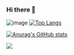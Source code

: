 ### Hi there 👋
![image](https://github.com/OscarAglr/OscarAglr/assets/77163942/d4ec9623-1837-459e-953f-c8e5d7f72c0c)
[![Top Langs](https://github-readme-stats.vercel.app/api/top-langs/?username=OscarAglr&layout=compact)](https://github.com/anuraghazra/github-readme-stats)

[![Anurag's GitHub stats](https://github-readme-stats.vercel.app/api?username=OscarAglr)](https://github.com/anuraghazra/github-readme-stats)

![](https://komarev.com/ghpvc/?username=OscarAglr&color=blueviolet)
